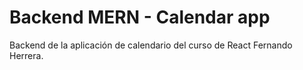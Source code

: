 # Backend MERN - Calendar app

Backend de la aplicación de calendario del curso de React Fernando Herrera.